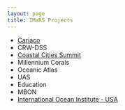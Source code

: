 ```yaml
---
layout: page
title: IMaRS Projects
---
```


* [Cariaco](/pages/cariaco)
* CRW-DSS
* [Coastal Cities Summit](/pages/coastal-cities-summit)
* Millennium Corals
* Oceanic Atlas
* UAS
* Education
* MBON
* [International Ocean Institute - USA](/pages/international_ocean_institute_usa)
